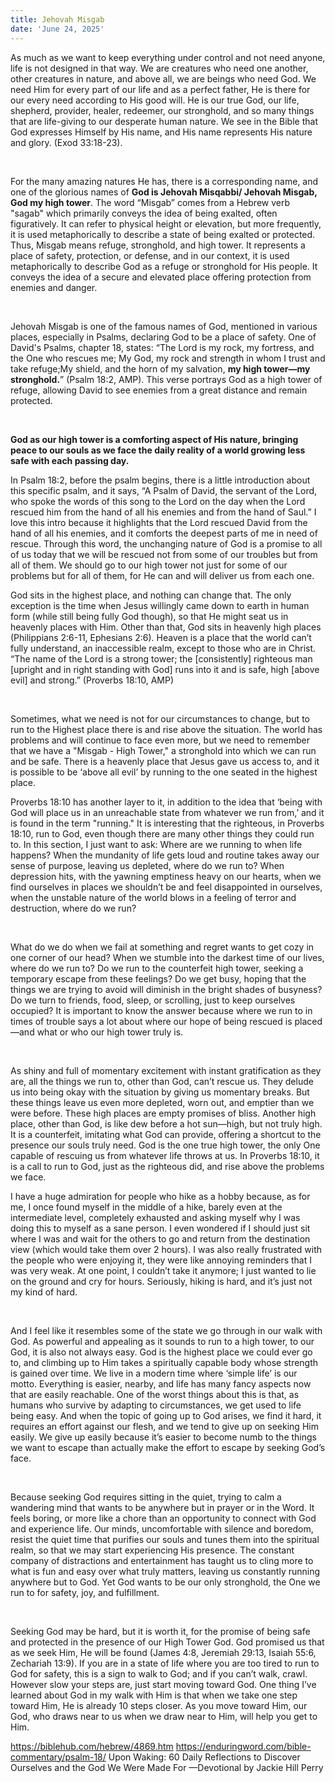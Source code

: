 ```yaml
---
title: Jehovah Misgab
date: 'June 24, 2025'
---
```


<script>
  import { theme2 } from '../../../../store/themes/theme2.svelte';
  import ArticleHero from '../../../../components/article_components/article_hero.svelte';
  import ArticleHeader from '../../../../components/article_components/article_header.svelte';
</script>

<ArticleHero 
  title={title} 
  date={date}
  subtopic={theme2.subtopics[2]} 
/>

<ArticleHeader content="Jehovah Misgab : God—My High Tower" />

As much as we want to keep everything under control and not need anyone, life is not designed in that way. We are creatures who need one another, other creatures in nature, and above all, we are beings who need God. We need Him for every part of our life and as a perfect father, He is there for our every need according to His good will. He is our true God, our life, shepherd, provider, healer, redeemer, our stronghold, and so many things that are life-giving to our desperate human nature. We see in the Bible that God expresses Himself by His name, and His name represents His nature and glory. (Exod 33:18-23).

<br />
 
For the many amazing natures He has, there is a corresponding name, and one of the glorious names of **God is Jehovah Misqabbi/ Jehovah Misgab, God my high tower**. The word “Misgab” comes from a Hebrew verb "sagab" which primarily conveys the idea of being exalted, often figuratively. It can refer to physical height or elevation, but more frequently, it is used metaphorically to describe a state of being exalted or protected. Thus, Misgab means refuge, stronghold, and high tower. It represents a place of safety, protection, or defense, and in our context, it is used metaphorically to describe God as a refuge or stronghold for His people. It conveys the idea of a secure and elevated place offering protection from enemies and danger.

<br />
 
Jehovah Misgab is one of the famous names of God, mentioned in various places, especially in Psalms, declaring God to be a place of safety. One of David's Psalms, chapter 18, states:
“The Lord is my rock, my fortress, and the One who rescues me; My God, my rock and strength in whom I trust and take refuge;My shield, and the horn of my salvation, **my high tower—my stronghold.**” (Psalm 18:2, AMP).
This verse portrays God as a high tower of refuge, allowing David to see enemies from a great distance and remain protected.

<br />
 
**God as our high tower is a comforting aspect of His nature, bringing peace to our souls as we face the daily reality of a world growing less safe with each passing day.**

<ArticleHeader content="Rescued from all the enemies" />

In Psalm 18:2, before the psalm begins, there is a little introduction about this specific psalm, and it says, “A Psalm of David, the servant of the Lord, who spoke the words of this song to the Lord on the day when the Lord rescued him from the hand of all his enemies and from the hand of Saul.” I love this intro because it highlights that the Lord rescued David from the hand of all his enemies, and it comforts the deepest parts of me in need of rescue. Through this word, the unchanging nature of God is a promise to all of us today that we will be rescued not from some of our troubles but from all of them. We should go to our high tower not just for some of our problems but for all of them, for He can and will deliver us from each one.
 
<ArticleHeader content="The Highest Place" />

God sits in the highest place, and nothing can change that. The only exception is the time when Jesus willingly came down to earth in human form (while still being fully God though), so that He might seat us in heavenly places with Him. Other than that, God sits in heavenly high places (Philippians 2:6-11, Ephesians 2:6). Heaven is a place that the world can’t fully understand, an inaccessible realm, except to those who are in Christ.
“The name of the Lord is a strong tower; the [consistently] righteous man [upright and in right standing with God] runs into it and is safe, high [above evil] and strong.”
(Proverbs 18:10, AMP)

<br />
 
Sometimes, what we need is not for our circumstances to change, but to run to the Highest place there is and rise above the situation. The world has problems and will continue to face even more, but we need to remember that we have a "Misgab - High Tower," a stronghold into which we can run and be safe. There is a heavenly place that Jesus gave us access to, and it is possible to be ‘above all evil’ by running to the one seated in the highest place.

<ArticleHeader content="Chasing Highs" />

Proverbs 18:10 has another layer to it, in addition to the idea that ‘being with God will place us in an unreachable state from whatever we run from,’ and it is found in the term "running." It is interesting that the righteous, in Proverbs 18:10, run to God, even though there are many other things they could run to. In this section, I just want to ask: Where are we running to when life happens? When the mundanity of life gets loud and routine takes away our sense of purpose, leaving us depleted, where do we run to? When depression hits, with the yawning emptiness heavy on our hearts, when we find ourselves in places we shouldn’t be and feel disappointed in ourselves, when the unstable nature of the world blows in a feeling of terror and destruction, where do we run?

<br />
 
What do we do when we fail at something and regret wants to get cozy in one corner of our head? When we stumble into the darkest time of our lives, where do we run to? Do we run to the counterfeit high tower, seeking a temporary escape from these feelings? Do we get busy, hoping that the things we are trying to avoid will diminish in the bright shades of busyness? Do we turn to friends, food, sleep, or scrolling, just to keep ourselves occupied? It is important to know the answer because where we run to in times of trouble says a lot about where our hope of being rescued is placed—and what or who our high tower truly is.

<br />
 
As shiny and full of momentary excitement with instant gratification as they are, all the things we run to, other than God, can’t rescue us. They delude us into being okay with the situation by giving us momentary breaks. But these things leave us even more depleted, worn out, and emptier than we were before. These high places are empty promises of bliss. Another high place, other than God, is like dew before a hot sun—high, but not truly high. It is a counterfeit, imitating what God can provide, offering a shortcut to the presence our souls truly need. God is the one true high tower, the only One capable of rescuing us from whatever life throws at us. In Proverbs 18:10, it is a call to run to God, just as the righteous did, and rise above the problems we face.


<ArticleHeader content="Help, I Can’t Go Up" />

I have a huge admiration for people who hike as a hobby because, as for me, I once found myself in the middle of a hike, barely even at the intermediate level, completely exhausted and asking myself why I was doing this to myself as a sane person. I even wondered if I should just sit where I was and wait for the others to go and return from the destination view (which would take them over 2 hours). I was also really frustrated with the people who were enjoying it, they were like annoying reminders that I was very weak. At one point, I couldn’t take it anymore; I just wanted to lie on the ground and cry for hours. Seriously, hiking is hard, and it’s just not my kind of hard.

<br />
 
And I feel like it resembles some of the state we go through in our walk with God. As powerful and appealing as it sounds to run to a high tower, to our God, it is also not always easy. God is the highest place we could ever go to, and climbing up to Him takes a spiritually capable body whose strength is gained over time. We live in a modern time where ‘simple life’ is our motto. Everything is easier, nearby, and life has many fancy aspects now that are easily reachable. One of the worst things about this is that, as humans who survive by adapting to circumstances, we get used to life being easy. And when the topic of going up to God arises, we find it hard, it requires an effort against our flesh, and we tend to give up on seeking Him easily. We give up easily because it’s easier to become numb to the things we want to escape than actually make the effort to escape by seeking God’s face.

<br />
 
Because seeking God requires sitting in the quiet, trying to calm a wandering mind that wants to be anywhere but in prayer or in the Word. It feels boring, or more like a chore than an opportunity to connect with God and experience life. Our minds, uncomfortable with silence and boredom, resist the quiet time that purifies our souls and tunes them into the spiritual realm, so that we may start experiencing His presence. The constant company of distractions and entertainment has taught us to cling more to what is fun and easy over what truly matters, leaving us constantly running anywhere but to God. Yet God wants to be our only stronghold, the One we run to for safety, joy, and fulfillment.

<br />
 
Seeking God may be hard, but it is worth it, for the promise of being safe and protected in the presence of our High Tower God. God promised us that as we seek Him, He will be found (James 4:8, Jeremiah 29:13, Isaiah 55:6, Zechariah 13:9). If you are in a state of life where you are too tired to run to God for safety, this is a sign to walk to God; and if you can’t walk, crawl. However slow your steps are, just start moving toward God. One thing I’ve learned about God in my walk with Him is that when we take one step toward Him, He is already 10 steps closer. As you move toward Him, our God, who draws near to us when we draw near to Him, will help you get to Him.

 <ArticleHeader content="References" />

https://biblehub.com/hebrew/4869.htm
https://enduringword.com/bible-commentary/psalm-18/
Upon Waking: 60 Daily Reflections to Discover Ourselves and the God We Were Made For —Devotional by Jackie Hill Perry
